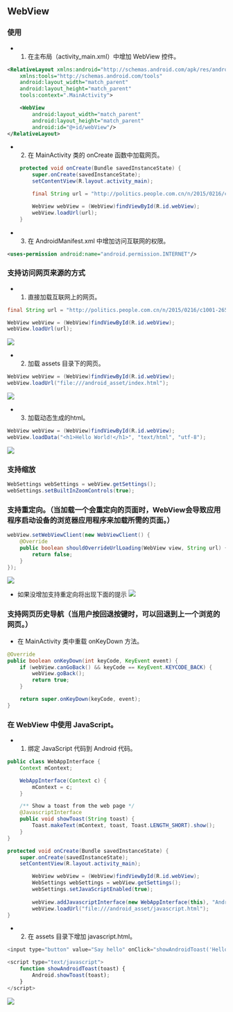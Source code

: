 ﻿## WebView

### 使用
* 1. 在主布局（activity_main.xml）中增加 WebView 控件。
```xml
<RelativeLayout xmlns:android="http://schemas.android.com/apk/res/android"
    xmlns:tools="http://schemas.android.com/tools"
    android:layout_width="match_parent"
    android:layout_height="match_parent"
    tools:context=".MainActivity">

    <WebView
        android:layout_width="match_parent"
        android:layout_height="match_parent"
        android:id="@+id/webView"/>
</RelativeLayout>
```

* 2. 在 MainActivity 类的 onCreate 函数中加载网页。
```java
    protected void onCreate(Bundle savedInstanceState) {
        super.onCreate(savedInstanceState);
        setContentView(R.layout.activity_main);

        final String url = "http://politics.people.com.cn/n/2015/0216/c1001-26575574.html";

        WebView webView = (WebView)findViewById(R.id.webView);
        webView.loadUrl(url);
    }
```

* 3. 在 AndroidManifest.xml 中增加访问互联网的权限。
```xml
<uses-permission android:name="android.permission.INTERNET"/>
```

### 支持访问网页来源的方式
* 1. 直接加载互联网上的网页。
```java
final String url = "http://politics.people.com.cn/n/2015/0216/c1001-26575574.html";

WebView webView = (WebView)findViewById(R.id.webView);
webView.loadUrl(url);
```
![](snapshots/load_url_web_page.png)

* 2. 加载 assets 目录下的网页。
```java
WebView webView = (WebView)findViewById(R.id.webView);
webView.loadUrl("file:///android_asset/index.html");
```
![](snapshots/load_url_with_asserts.png)

* 3. 加载动态生成的html。
```java
WebView webView = (WebView)findViewById(R.id.webView);
webView.loadData("<h1>Hello World!</h1>", "text/html", "utf-8");
```
![](snapshots/load_data_dynamic.png)

### 支持缩放
```java
WebSettings webSettings = webView.getSettings();
webSettings.setBuiltInZoomControls(true);
```

### 支持重定向。（当加载一个会重定向的页面时，WebView会导致应用程序启动设备的浏览器应用程序来加载所需的页面。）
```java
webView.setWebViewClient(new WebViewClient() {
    @Override
    public boolean shouldOverrideUrlLoading(WebView view, String url) {
        return false;
    }
});
```
![](snapshots/load_url_support_redirect.png)

* 如果没增加支持重定向将出现下面的提示
![](snapshots/load_url_not_support_redirect.png)

### 支持网页历史导航（当用户按回退按键时，可以回退到上一个浏览的网页。）
* 在 MainActivity 类中重载 onKeyDown 方法。
```java
@Override
public boolean onKeyDown(int keyCode, KeyEvent event) {
    if (webView.canGoBack() && keyCode == KeyEvent.KEYCODE_BACK) {
        webView.goBack();
        return true;
    }

    return super.onKeyDown(keyCode, event);
}
```

### 在 WebView 中使用 JavaScript。
* 1. 绑定 JavaScript 代码到 Android 代码。
```java
public class WebAppInterface {
    Context mContext;

    WebAppInterface(Context c) {
        mContext = c;
    }

    /** Show a toast from the web page */
    @JavascriptInterface
    public void showToast(String toast) {
        Toast.makeText(mContext, toast, Toast.LENGTH_SHORT).show();
    }
}

protected void onCreate(Bundle savedInstanceState) {
    super.onCreate(savedInstanceState);
    setContentView(R.layout.activity_main);

		WebView webView = (WebView)findViewById(R.id.webView);
		WebSettings webSettings = webView.getSettings();
		webSettings.setJavaScriptEnabled(true);
		
		webView.addJavascriptInterface(new WebAppInterface(this), "Android");
		webView.loadUrl("file:///android_asset/javascript.html");
}
```

* 2. 在 assets 目录下增加 javascript.html。
```javascript
<input type="button" value="Say hello" onClick="showAndroidToast('Hello Android!')" />

<script type="text/javascript">
    function showAndroidToast(toast) {
        Android.showToast(toast);
    }
</script>
```

![](snapshots/javascript_call_android_code.png)

